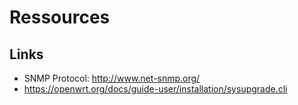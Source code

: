 # Ressources

## Links

* SNMP Protocol: http://www.net-snmp.org/
* https://openwrt.org/docs/guide-user/installation/sysupgrade.cli
